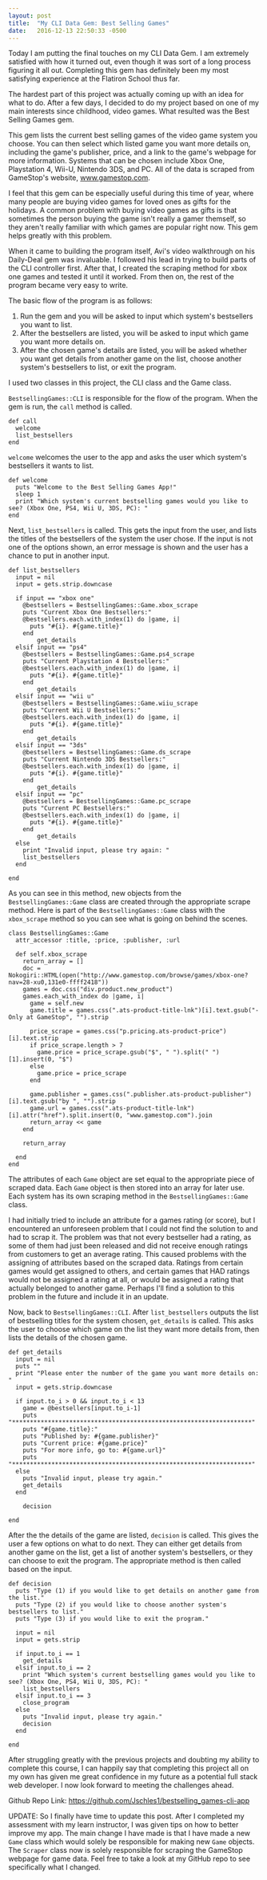 ```yaml
---
layout: post
title:  "My CLI Data Gem: Best Selling Games"
date:   2016-12-13 22:50:33 -0500
---
```



Today I am putting the final touches on my CLI Data Gem. I am extremely satisfied with how it turned out, even though it was sort of a long process figuring it all out. Completing this gem has definitely been my most satisfying experience at the Flatiron School thus far.

The hardest part of this project was actually coming up with an idea for what to do. After a few days, I decided to do my project based on one of my main interests since childhood, video games. What resulted was the Best Selling Games gem.

This gem lists the current best selling games of the video game system you choose. You can then select which listed game you want more details on, including the game's publisher, price, and a link to the game's webpage for more information. Systems that can be chosen include Xbox One, Playstation 4, Wii-U, Nintendo 3DS, and PC. All of the data is scraped from GameStop's website, www.gamestop.com.

I feel that this gem can be especially useful during this time of year, where many people are buying video games for loved ones as gifts for the holidays. A common problem with buying video games as gifts is that sometimes the person buying the game isn't really a gamer themself, so they aren't really familiar with which games are popular right now. This gem helps greatly with this problem.

When it came to building the program itself, Avi's video walkthrough on his Daily-Deal gem was invaluable. I followed his lead in trying to build parts of the CLI controller first. After that, I created the scraping method for xbox one games and tested it until it worked. From then on, the rest of the program became very easy to write.

The basic flow of the program is as follows:

1. Run the gem and you will be asked to input which system's bestsellers you want to list.
2. After the bestsellers are listed, you will be asked to input which game you want more details on.
3. After the chosen game's details are listed, you will be asked whether you want get details from another game on the list, choose another system's bestsellers to list, or exit the program.

I used two classes in this project, the CLI class and the Game class.

`BestsellingGames::CLI` is responsible for the flow of the program. When the gem is run, the `call` method is called.

```
def call
  welcome
  list_bestsellers
end
```

`welcome` welcomes the user to the app and asks the user which system's bestsellers it wants to list.

```
def welcome
  puts "Welcome to the Best Selling Games App!"
  sleep 1
  print "Which system's current bestselling games would you like to see? (Xbox One, PS4, Wii U, 3DS, PC): "
end
```

Next, `list_bestsellers` is called. This gets the input from the user, and lists the titles of the bestsellers of the system the user chose. If the input is not one of the options shown, an error message is shown and the user has a chance to put in another input. 

```
def list_bestsellers
  input = nil
  input = gets.strip.downcase

  if input == "xbox one"
    @bestsellers = BestsellingGames::Game.xbox_scrape
    puts "Current Xbox One Bestsellers:"
    @bestsellers.each.with_index(1) do |game, i|
      puts "#{i}. #{game.title}"
    end
		get_details
  elsif input == "ps4"
    @bestsellers = BestsellingGames::Game.ps4_scrape
    puts "Current Playstation 4 Bestsellers:"
    @bestsellers.each.with_index(1) do |game, i|
      puts "#{i}. #{game.title}"
    end
		get_details
  elsif input == "wii u"
    @bestsellers = BestsellingGames::Game.wiiu_scrape
    puts "Current Wii U Bestsellers:"
    @bestsellers.each.with_index(1) do |game, i|
      puts "#{i}. #{game.title}"
    end
		get_details
  elsif input == "3ds"
    @bestsellers = BestsellingGames::Game.ds_scrape
    puts "Current Nintendo 3DS Bestsellers:"
    @bestsellers.each.with_index(1) do |game, i|
      puts "#{i}. #{game.title}"
    end
		get_details
  elsif input == "pc"
    @bestsellers = BestsellingGames::Game.pc_scrape
    puts "Current PC Bestsellers:"
    @bestsellers.each.with_index(1) do |game, i|
      puts "#{i}. #{game.title}"
    end
		get_details
  else
    print "Invalid input, please try again: "
    list_bestsellers
  end

end
```

As you can see in this method, new objects from the `BestsellingGames::Game` class are created through the appropriate scrape method. Here is part of the `BestsellingGames::Game` class with the `xbox_scrape` method so you can see what is going on behind the scenes.

```
class BestsellingGames::Game
  attr_accessor :title, :price, :publisher, :url

  def self.xbox_scrape
    return_array = []
    doc = Nokogiri::HTML(open("http://www.gamestop.com/browse/games/xbox-one?nav=28-xu0,131e0-ffff2418"))
    games = doc.css("div.product.new_product")
    games.each_with_index do |game, i|
      game = self.new
      game.title = games.css(".ats-product-title-lnk")[i].text.gsub("- Only at GameStop", "").strip

      price_scrape = games.css("p.pricing.ats-product-price")[i].text.strip
      if price_scrape.length > 7
        game.price = price_scrape.gsub("$", " ").split(" ")[1].insert(0, "$")
      else
        game.price = price_scrape
      end

      game.publisher = games.css(".publisher.ats-product-publisher")[i].text.gsub("by ", "").strip
      game.url = games.css(".ats-product-title-lnk")[i].attr("href").split.insert(0, "www.gamestop.com").join
      return_array << game
    end

    return_array

  end
end
```

The attributes of each `Game` object are set equal to the appropriate piece of scraped data. Each `Game` object is then stored into an array for later use. Each system has its own scraping method in the `BestsellingGames::Game` class.

I had initially tried to include an attribute for a games rating (or score), but I encountered an unforeseen problem that I could not find the solution to and had to scrap it. The problem was that not every bestseller had a rating, as some of them had just been released and did not receive enough ratings from customers to get an average rating. This caused problems with the assigning of attributes based on the scraped data. Ratings from certain games would get assigned to others, and certain games that HAD ratings would not be assigned a rating at all, or would be assigned a rating that actually belonged to another game. Perhaps I'll find a solution to this problem in the future and include it in an update.

Now, back to `BestsellingGames::CLI`. After `list_bestsellers` outputs the list of bestselling titles for the system chosen, `get_details` is called. This asks the user to choose which game on the list they want more details from, then lists the details of the chosen game.

```
def get_details
  input = nil
  puts ""
  print "Please enter the number of the game you want more details on: "
  input = gets.strip.downcase

  if input.to_i > 0 && input.to_i < 13
    game = @bestsellers[input.to_i-1]
    puts "*******************************************************************"
    puts "#{game.title}:"
    puts "Published by: #{game.publisher}"
    puts "Current price: #{game.price}"
    puts "For more info, go to: #{game.url}"
    puts "*******************************************************************"
  else
    puts "Invalid input, please try again."
    get_details
  end
	
	decision
	
end
```

After the the details of the game are listed, `decision` is called. This gives the user a few options on what to do next. They can either get details from another game on the list, get a list of another system's bestsellers, or they can choose to exit the program. The appropriate method is then called based on the input.

```
def decision
  puts "Type (1) if you would like to get details on another game from the list."
  puts "Type (2) if you would like to choose another system's bestsellers to list."
  puts "Type (3) if you would like to exit the program."

  input = nil
  input = gets.strip

  if input.to_i == 1
    get_details
  elsif input.to_i == 2
    print "Which system's current bestselling games would you like to see? (Xbox One, PS4, Wii U, 3DS, PC): "
    list_bestsellers
  elsif input.to_i == 3
    close_program
  else
    puts "Invalid input, please try again."
    decision
  end

end
```

After struggling greatly with the previous projects and doubting my ability to complete this course, I can happily say that completing this project all on my own has given me great confidence in my future as a potential full stack web developer. I now look forward to meeting the challenges ahead.

Github Repo Link: https://github.com/Jschles1/bestselling_games-cli-app

UPDATE: So I finally have time to update this post. After I completed my assessment with my learn instructor, I was given tips on how to better improve my app. The main change I have made is that I have made a new `Game` class which would solely be responsible for making new `Game` objects. The `Scraper` class now is solely responsible for scraping the GameStop webpage for game data. Feel free to take a look at my GitHub repo to see specifically what I changed.




